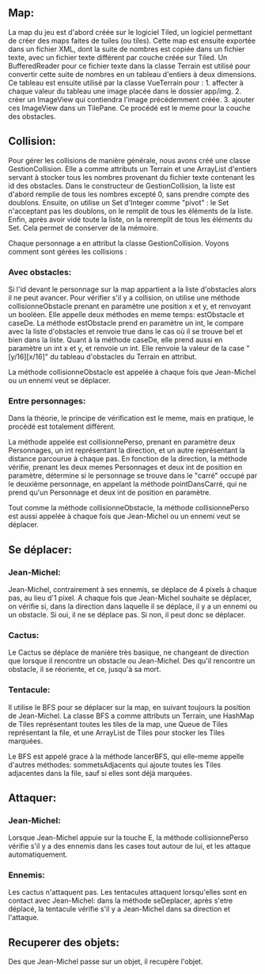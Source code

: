 ## Map:
La map du jeu est d'abord créée sur le logiciel Tiled, un logiciel permettant de créer des maps faites de tuiles (ou tiles).
Cette map est ensuite exportée dans un fichier XML, dont la suite de nombres est copiée dans un fichier texte, avec un fichier texte différent par couche créée sur Tiled.
Un BufferedReader pour ce fichier texte dans la classe Terrain est utilisé pour convertir cette suite de nombres en un tableau d'entiers à deux dimensions.
Ce tableau est ensuite utilisé par la classe VueTerrain pour :
	1. affecter à chaque valeur du tableau une image placée dans le dossier app/img.
	2. créer un ImageView qui contiendra l'image précédemment créée.
	3. ajouter ces ImageView dans un TilePane.
Ce procédé est le meme pour la couche des obstacles.


## Collision:

Pour gérer les collisions de manière générale, nous avons créé une classe GestionCollision.
Elle a comme attributs un Terrain et une ArrayList d'entiers servant à stocker tous les nombres provenant du fichier texte contenant les id des obstacles.
Dans le constructeur de GestionCollision, la liste est d'abord remplie de tous les nombres excepté 0, sans prendre compte des doublons.
Ensuite, on utilise un Set d'Integer comme "pivot" : le Set n'acceptant pas les doublons, on le remplit de tous les éléments de la liste.
Enfin, après avoir vidé toute la liste, on la reremplit de tous les éléments du Set. Cela permet de conserver de la mémoire.

Chaque personnage a en attribut la classe GestionCollision.
Voyons comment sont gérées les collisions : 


### Avec obstacles:
Si l'id devant le personnage sur la map appartient a la liste d'obstacles alors il ne peut avancer.
Pour vérifier s'il y a collision, on utilise une méthode collisionneObstacle prenant en paramètre une position x et y, et renvoyant un booléen.
Elle appelle deux méthodes en meme temps: estObstacle et caseDe.
La méthode estObstacle prend en paramètre un int, le compare avec la liste d'obstacles et renvoie true dans le cas où il se trouve bel et bien dans la liste.
Quant à la méthode caseDe, elle prend aussi en paramètre un int x et y, et renvoie un int.
Elle renvoie la valeur de la case "[y/16][x/16]" du tableau d'obstacles du Terrain en attribut.

La méthode collisionneObstacle est appelée à chaque fois que Jean-Michel ou un ennemi veut se déplacer.


### Entre personnages:
Dans la théorie, le principe de vérification est le meme, mais en pratique, le procédé est totalement différent.

La méthode appelée est collisionnePerso, prenant en paramètre deux Personnages, un int représentant la direction, et un autre représentant la distance parcourue à chaque pas.
En fonction de la direction, la méthode vérifie, prenant les deux memes Personnages et deux int de position en paramètre, détermine si le personnage se trouve dans le "carré" occupé par le deuxième personnage, en appelant la méthode pointDansCarré, qui ne prend qu'un Personnage et deux int de position en paramètre.

Tout comme la méthode collisionneObstacle, la méthode collisionnePerso est aussi appelée à chaque fois que Jean-Michel ou un ennemi veut se déplacer.


## Se déplacer:

### Jean-Michel:
Jean-Michel, contrairement à ses ennemis, se déplace de 4 pixels à chaque pas, au lieu d'1 pixel.
A chaque fois que Jean-Michel souhaite se déplacer, on vérifie si, dans la direction dans laquelle il se déplace, il y a un ennemi ou un obstacle.
Si oui, il ne se déplace pas. Si non, il peut donc se déplacer.

### Cactus:
Le Cactus se déplace de manière très basique, ne changeant de direction que lorsque il rencontre un obstacle ou Jean-Michel.
Des qu'il rencontre un obstacle, il se réoriente, et ce, jusqu'à sa mort.

### Tentacule:
Il utilise le BFS pour se déplacer sur la map, en suivant toujours la position de Jean-Michel.
La classe BFS a comme attributs un Terrain, une HashMap de Tiles représentant toutes les tiles de la map, une Queue de Tiles représentant la file, et une ArrayList de Tiles pour stocker les Tiles marquées.

Le BFS est appelé grace à la méthode lancerBFS, qui elle-meme appelle d'autres méthodes: sommetsAdjacents qui ajoute toutes les Tiles adjacentes dans la file, sauf si elles sont déjà marquées.


## Attaquer:

### Jean-Michel:
Lorsque Jean-Michel appuie sur la touche E, la méthode collisionnePerso vérifie s'il y a des ennemis dans les cases tout autour de lui, et les attaque automatiquement.

### Ennemis:
Les cactus n'attaquent pas.
Les tentacules attaquent lorsqu'elles sont en contact avec Jean-Michel: dans la méthode seDeplacer, après s'etre déplacé, la tentacule vérifie s'il y a Jean-Michel dans sa direction et l'attaque.

## Recuperer des objets:
Des que Jean-Michel passe sur un objet, il recupère l'objet.